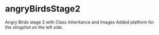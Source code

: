 # angryBirdsStage2
Angry Birds stage 2 with Class Inheritance and Images
Added platform for the slingshot on the left side.